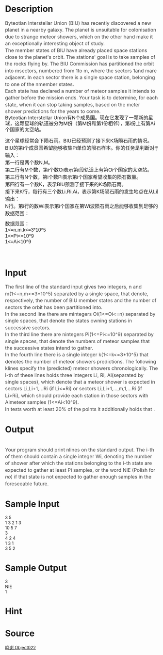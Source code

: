 
# Description

<div class="content"><div style="line-height: 140%" align="left"><span style="font-size: medium"><span style="color: #444444; line-height: 140%">Byteotian Interstellar Union (BIU) has recently discovered a new planet in a nearby galaxy. The planet is unsuitable for colonisation due to strange meteor showers, which on the other hand make it an exceptionally interesting object of study. </span></span></div>
<div style="line-height: 140%" align="left"><span style="font-size: medium"><span style="color: #444444; line-height: 140%">The member states of BIU have already placed space stations close to the planet&#39;s orbit. The stations&#39; goal is to take samples of the rocks flying by. The BIU Commission has partitioned the orbit into msectors, numbered from 1to m, where the sectors 1and mare adjacent. In each sector there is a single space station, belonging to one of the nmember states. </span></span></div>
<div style="line-height: 140%" align="left"><span style="font-size: medium"><span style="color: #444444; line-height: 140%">Each state has declared a number of meteor samples it intends to gather before the mission ends. Your task is to determine, for each state, when it can stop taking samples, based on the meter shower predictions for the years to come. </span></span></div>
<div style="line-height: 140%" align="left"></div>
<div style="line-height: 140%" align="left"><span style="font-size: medium">Byteotian Interstellar Union有N个成员国。现在它发现了一颗新的星球，这颗星球的轨道被分为M份（第M份和第1份相邻），第i份上有第Ai个国家的太空站。</span></div>
<p></p>
<pre style="font-family: arial, verdana, helvetica, sans-serif! important"><span style="font-size: medium">这个星球经常会下陨石雨。BIU已经预测了接下来K场陨石雨的情况。
BIU的第i个成员国希望能够收集Pi单位的陨石样本。你的任务是判断对于每个国家，它需要在第几次陨石雨之后，才能收集足够的陨石。
输入：
第一行是两个数N,M。
第二行有M个数，第i个数Oi表示第i段轨道上有第Oi个国家的太空站。
第三行有N个数，第i个数Pi表示第i个国家希望收集的陨石数量。
第四行有一个数K，表示BIU预测了接下来的K场陨石雨。
接下来K行，每行有三个数Li,Ri,Ai，表示第K场陨石雨的发生地点在从Li顺时针到Ri的区间中（如果Li&lt;=Ri，就是Li,Li+1,...,Ri，否则就是Ri,Ri+1,...,m-1,m,1,...,Li），向区间中的每个太空站提供Ai单位的陨石样本。
输出：
N行。第i行的数Wi表示第i个国家在第Wi波陨石雨之后能够收集到足够的陨石样本。如果到第K波结束后仍然收集不到，输出NIE。
数据范围：
</span><p></p><div style="line-height: 140%" align="left"></div><div style="line-height: 140%" align="left"><span style="font-size: medium">数据范围：
1&lt;=n,m,k&lt;=3*10^5
1&lt;=Pi&lt;=10^9
1&lt;=Ai&lt;10^9

</span></div></pre></div>

# Input

<div class="content"><div style="line-height: 140%" align="left"><span style="font-size: medium"><span style="color: #444444; line-height: 140%">The first line of the standard input gives two integers, n and m(1&lt;=n,m&lt;=3*10^5) separated by a single space, that denote, respectively, the number of BIU member states and the number of sectors the orbit has been partitioned into. </span></span></div>
<div style="line-height: 140%" align="left"><span style="font-size: medium"><span style="color: #444444; line-height: 140%">In the second line there are mintegers Oi(1&lt;=Oi&lt;=n) separated by single spaces, that denote the states owning stations in successive sectors. </span></span></div>
<div style="line-height: 140%" align="left"><span style="font-size: medium"><span style="color: #444444; line-height: 140%">In the third line there are nintegers Pi(1&lt;=Pi&lt;=10^9) separated by single spaces, that denote the numbers of meteor samples that the successive states intend to gather. </span></span></div>
<div style="line-height: 140%" align="left"><span style="font-size: medium"><span style="color: #444444; line-height: 140%">In the fourth line there is a single integer k(1&lt;=k&lt;=3*10^5) that denotes the number of meteor showers predictions. The following klines specify the (predicted) meteor showers chronologically. The i-th of these lines holds three integers Li, Ri, Ai(separated by single spaces), which denote that a meteor shower is expected in sectors Li,Li+1,…Ri (if Li&lt;=Ri) or sectors Li,Li+1,…,m,1,…Ri (if Li&gt;Ri), which should provide each station in those sectors with Aimeteor samples (1&lt;=Ai&lt;10^9). </span></span></div>
<div style="line-height: 140%" align="left"><span style="font-size: medium"><span style="color: #444444; line-height: 140%">In tests worth at least 20% of the points it additionally holds that . </span></span></div></div>

# Output

<div class="content"><div style="line-height: 140%" align="left"> </div>
<div style="line-height: 140%" align="left"><span style="font-size: medium"><span style="color: #444444; line-height: 140%">Your program should print nlines on the standard output. The i-th of them should contain a single integer Wi, denoting the number of shower after which the stations belonging to the i-th state are expected to gather at least Pi samples, or the word </span><span style="color: #444444; line-height: 140%">NIE</span><span style="color: #444444; line-height: 140%"> (Polish for <i>no</i>) if that state is not expected to gather enough samples in the foreseeable future. </span></span></div></div>

# Sample Input

<div class="content"><span class="sampledata">3 5<br/>
1 3 2 1 3<br/>
10 5 7<br/>
3<br/>
4 2 4<br/>
1 3 1<br/>
3 5 2<br/>
</span></div>

# Sample Output

<div class="content"><span class="sampledata">3<br/>
NIE<br/>
1<br/>
 </span></div>

# Hint

<div class="content"><p></p></div>

# Source

<div class="content"><p><a href="problemset.php?search=鸣谢 Object022">鸣谢 Object022</a></p></div>

